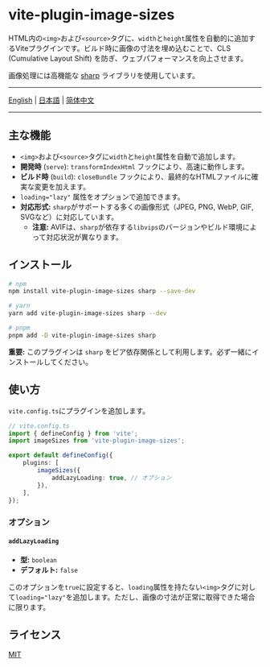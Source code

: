 # vite-plugin-image-sizes

HTML内の`<img>`および`<source>`タグに、`width`と`height`属性を自動的に追加するViteプラグインです。ビルド時に画像の寸法を埋め込むことで、CLS (Cumulative Layout Shift) を防ぎ、ウェブパフォーマンスを向上させます。

画像処理には高機能な [sharp](https://sharp.pixelplumbing.com/) ライブラリを使用しています。

---

[English](./README.md) | [日本語](./README.ja.md) | [简体中文](./README.zh-CN.md)

---

## 主な機能

-   `<img>`および`<source>`タグに`width`と`height`属性を自動で追加します。
-   **開発時** (`serve`): `transformIndexHtml` フックにより、高速に動作します。
-   **ビルド時** (`build`): `closeBundle` フックにより、最終的なHTMLファイルに確実な変更を加えます。
-   `loading="lazy"` 属性をオプションで追加できます。
-   **対応形式:** `sharp`がサポートする多くの画像形式（JPEG, PNG, WebP, GIF, SVGなど）に対応しています。
    -   **注意:** AVIFは、`sharp`が依存する`libvips`のバージョンやビルド環境によって対応状況が異なります。

## インストール

```bash
# npm
npm install vite-plugin-image-sizes sharp --save-dev

# yarn
yarn add vite-plugin-image-sizes sharp --dev

# pnpm
pnpm add -D vite-plugin-image-sizes sharp
```

**重要:** このプラグインは `sharp` をピア依存関係として利用します。必ず一緒にインストールしてください。

## 使い方

`vite.config.ts`にプラグインを追加します。

```typescript
// vite.config.ts
import { defineConfig } from 'vite';
import imageSizes from 'vite-plugin-image-sizes';

export default defineConfig({
    plugins: [
        imageSizes({
            addLazyLoading: true, // オプション
        }),
    ],
});
```

### オプション

#### `addLazyLoading`

-   **型:** `boolean`
-   **デフォルト:** `false`

このオプションを`true`に設定すると、`loading`属性を持たない`<img>`タグに対して`loading="lazy"`を追加します。ただし、画像の寸法が正常に取得できた場合に限ります。

## ライセンス

[MIT](./LICENSE) 